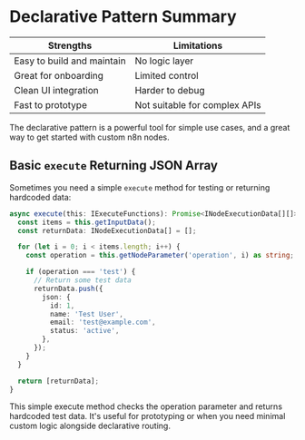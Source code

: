 # Declarative Pattern Summary

| Strengths                  | Limitations                   |
| -------------------------- | ----------------------------- |
| Easy to build and maintain | No logic layer                |
| Great for onboarding       | Limited control               |
| Clean UI integration       | Harder to debug               |
| Fast to prototype          | Not suitable for complex APIs |

The declarative pattern is a powerful tool for simple use cases, and a great way to get started with custom n8n nodes.

## Basic `execute` Returning JSON Array

Sometimes you need a simple `execute` method for testing or returning hardcoded data:

```ts
async execute(this: IExecuteFunctions): Promise<INodeExecutionData[][]> {
  const items = this.getInputData();
  const returnData: INodeExecutionData[] = [];

  for (let i = 0; i < items.length; i++) {
    const operation = this.getNodeParameter('operation', i) as string;

    if (operation === 'test') {
      // Return some test data
      returnData.push({
        json: {
          id: 1,
          name: 'Test User',
          email: 'test@example.com',
          status: 'active',
        },
      });
    }
  }

  return [returnData];
}
```

This simple execute method checks the operation parameter and returns hardcoded test data. It's useful for prototyping or when you need minimal custom logic alongside declarative routing.
